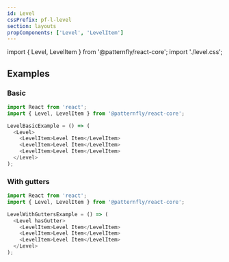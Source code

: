 ```yaml
---
id: Level
cssPrefix: pf-l-level
section: layouts
propComponents: ['Level', 'LevelItem']
---
```


import { Level, LevelItem } from '@patternfly/react-core';
import './level.css';

## Examples
### Basic
```js
import React from 'react';
import { Level, LevelItem } from '@patternfly/react-core';

LevelBasicExample = () => (
  <Level>
    <LevelItem>Level Item</LevelItem>
    <LevelItem>Level Item</LevelItem>
    <LevelItem>Level Item</LevelItem>
  </Level>
);
```

### With gutters
```js
import React from 'react';
import { Level, LevelItem } from '@patternfly/react-core';

LevelWithGuttersExample = () => (
  <Level hasGutter>
    <LevelItem>Level Item</LevelItem>
    <LevelItem>Level Item</LevelItem>
    <LevelItem>Level Item</LevelItem>
  </Level>
);
```
